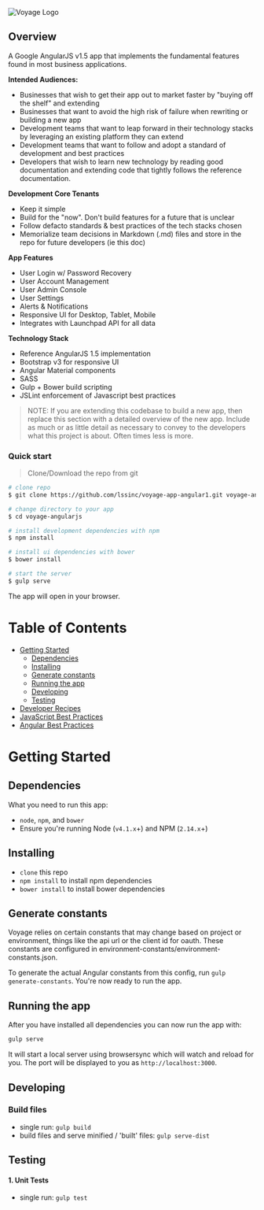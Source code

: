 ![Voyage Logo](https://github.com/lssinc/voyage-app-angular1/blob/master/readme_docs/voyage-logo-horiz-color.png)

## Overview
A Google AngularJS v1.5 app that implements the fundamental features found in most business applications.

__Intended Audiences:__
* Businesses that wish to get their app out to market faster by "buying off the shelf" and extending
* Businesses that want to avoid the high risk of failure when rewriting or building a new app
* Development teams that want to leap forward in their technology stacks by leveraging an existing platform they can extend
* Development teams that want to follow and adopt a standard of development and best practices
* Developers that wish to learn new technology by reading good documentation and extending code that tightly follows the reference documentation. 

__Development Core Tenants__
* Keep it simple
* Build for the "now". Don't build features for a future that is unclear
* Follow defacto standards & best practices of the tech stacks chosen
* Memorialize team decisions in Markdown (.md) files and store in the repo for future developers (ie this doc)

__App Features__
* User Login w/ Password Recovery
* User Account Management
* User Admin Console
* User Settings
* Alerts & Notifications
* Responsive UI for Desktop, Tablet, Mobile
* Integrates with Launchpad API for all data

__Technology Stack__
* Reference AngularJS 1.5 implementation
* Bootstrap v3 for responsive UI
* Angular Material components
* SASS 
* Gulp + Bower build scripting
* JSLint enforcement of Javascript best practices


> NOTE: If you are extending this codebase to build a new app, then replace this section with a detailed overview of the new app. Include as much or as little detail as necessary to convey to the developers what this project is about. Often times less is more. 


### Quick start

> Clone/Download the repo from git

```bash
# clone repo
$ git clone https://github.com/lssinc/voyage-app-angular1.git voyage-angularjs

# change directory to your app
$ cd voyage-angularjs

# install development dependencies with npm
$ npm install

# install ui dependencies with bower
$ bower install

# start the server
$ gulp serve
```

The app will open in your browser.

# Table of Contents

* [Getting Started](#getting-started)
    * [Dependencies](#dependencies)
    * [Installing](#installing)
    * [Generate constants](#generate-constants)
    * [Running the app](#running-the-app)
    * [Developing](#developing)
    * [Testing](#testing)
* [Developer Recipes](./readme_docs/RECIPES.md)
* [JavaScript Best Practices](./readme_docs/JAVASCRIPT.md)
* [Angular Best Practices](./readme_docs/ANGULAR.md)

# Getting Started

## Dependencies

What you need to run this app:
* `node`, `npm`, and `bower`
* Ensure you're running Node (`v4.1.x`+) and NPM (`2.14.x`+)

## Installing

* `clone` this repo
* `npm install` to install npm dependencies
* `bower install` to install bower dependencies

## Generate constants

Voyage relies on certain constants that may change based on project or environment, things like the api url or the client id for oauth.  These constants are configured in environment-constants/environment-constants.json.

To generate the actual Angular constants from this config, run `gulp generate-constants`.  You're now ready to run the app.


## Running the app

After you have installed all dependencies you can now run the app with:
```bash
gulp serve
```

It will start a local server using browsersync which will watch and reload for you. The port will be displayed to you as `http://localhost:3000`.

## Developing

### Build files

* single run: `gulp build`
* build files and serve minified / 'built' files: `gulp serve-dist`

## Testing

#### 1. Unit Tests

* single run: `gulp test`
